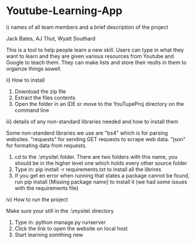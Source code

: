 # Youtube-Learning-App

 i) names of all team members and a brief description of the project
 
 Jack Bates, AJ Thut, Wyatt Southard
 
 This is a tool to help people learn a new skill. Users can type in what they want to learn and 
 they are given various resources from Youtube and Google to teach them. They can make lists and store their
 reults in them to orgainze things aswell.
 
 ii) How to install 
 
 1. Download the zip file
 2. Extract the files contents
 3. Open the folder in an IDE or move to the YouTupeProj directory on the command line
 
 iii) details of any non-standard libraries needed and how to install them
 
 Some non-standerd libraries we use are "bs4" which is for parsing websites. "requests" for sending GET requests to scrape web data.
 "json" for formating data from requests. 
 
 1. cd to the .\mysite\ folder. There are two folders with this name, you should be in the higher level one which holds every other source folder
 2. Type in: pip install -r requirements.txt to install all the librires
 3. If you get en error when running that states a package cannot be found, run pip install [Missing package name] to install it (we had some issues with the requirements file)
 
 iv) How to run the project
 
 Make sure your still in the .\mysite\ directory
 
 1. Type in: python manage.py runserver
 2. Click the link to open the website on local host
 3. Start learning somthing new
